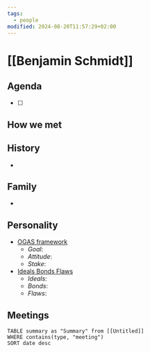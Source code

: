 ```yaml
---
tags:
  - people
modified: 2024-08-20T11:57:29+02:00
---
```


# [[Benjamin Schmidt]]


## Agenda
- [ ] 

## How we met


## History
- 

## Family
- 

## Personality
- [OGAS framework](https://notes.nicolevanderhoeven.com/OGAS+framework)
	- *Goal*:
	- *Attitude*:
	- *Stake*:
- [Ideals Bonds Flaws](https://notes.nicolevanderhoeven.com/Ideals+Bonds+Flaws)
	- *Ideals*:
	- *Bonds*:
	- *Flaws*:

## Meetings
```dataview
TABLE summary as "Summary" from [[Untitled]]
WHERE contains(type, "meeting")
SORT date desc
```
